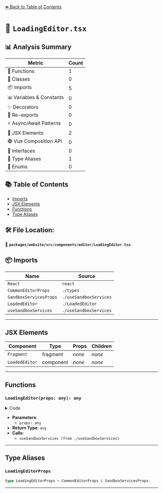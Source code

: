 [⬅️ Back to Table of Contents](../../../../../index.md)

# 📄 `LoadingEditor.tsx`

## 📊 Analysis Summary

| Metric | Count |
|--------|-------|
| 🔧 Functions | 1 |
| 🧱 Classes | 0 |
| 📦 Imports | 5 |
| 📊 Variables & Constants | 0 |
| ✨ Decorators | 0 |
| 🔄 Re-exports | 0 |
| ⚡ Async/Await Patterns | 0 |
| 💠 JSX Elements | 2 |
| 🟢 Vue Composition API | 0 |
| 📐 Interfaces | 0 |
| 📑 Type Aliases | 1 |
| 🎯 Enums | 0 |

## 📚 Table of Contents

- [Imports](#imports)
- [JSX Elements](#jsx-elements)
- [Functions](#functions)
- [Type Aliases](#type-aliases)

## 🛠️ File Location:
📂 **`packages/website/src/components/editor/LoadingEditor.tsx`**

## 📦 Imports

| Name | Source |
|------|--------|
| `React` | `react` |
| `CommonEditorProps` | `./types` |
| `SandboxServicesProps` | `./useSandboxServices` |
| `LoadedEditor` | `./LoadedEditor` |
| `useSandboxServices` | `./useSandboxServices` |


---

## JSX Elements

| Component | Type | Props | Children |
|-----------|------|-------|----------|
| `Fragment` | fragment | *none* | *none* |
| `LoadedEditor` | component | *none* | *none* |


---

## Functions

### `LoadingEditor(props: any): any`

<details><summary>Code</summary>

```ts
props => {
  const services = useSandboxServices(props);

  if (!services) {
    return null;
  }

  if (services instanceof Error) {
    return <>{services.stack}</>;
  }

  return <LoadedEditor {...props} {...services} />;
}
```
</details>

- **Parameters**:
  - `props: any`
- **Return Type**: `any`
- **Calls**:
  - `useSandboxServices (from ./useSandboxServices)`

---

## Type Aliases

### `LoadingEditorProps`

```ts
type LoadingEditorProps = CommonEditorProps & SandboxServicesProps;
```


---